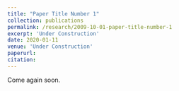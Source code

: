 ```yaml
---
title: "Paper Title Number 1"
collection: publications
permalink: /research/2009-10-01-paper-title-number-1
excerpt: 'Under Construction'
date: 2020-01-11
venue: 'Under Construction'
paperurl: 
citation: 
---
```

Come again soon. 

